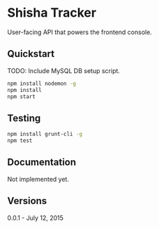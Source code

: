 # Shisha Tracker

User-facing API that powers the frontend console.

## Quickstart

TODO: Include MySQL DB setup script.

```bash
npm install nodemon -g
npm install
npm start
```

## Testing

```bash
npm install grunt-cli -g
npm test
```

## Documentation

Not implemented yet.

## Versions

0.0.1 - July 12, 2015